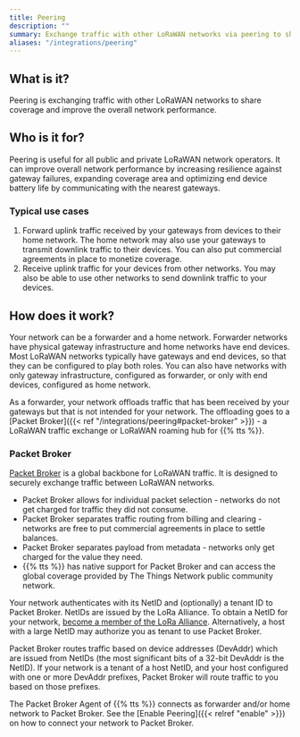 ```yaml
---
title: Peering
description: ""
summary: Exchange traffic with other LoRaWAN networks via peering to share coverage and improve the overall network performance.
aliases: "/integrations/peering"
---
```


## What is it?

Peering is exchanging traffic with other LoRaWAN networks to share coverage and improve the overall network performance.

## Who is it for?

Peering is useful for all public and private LoRaWAN network operators. It can improve overall network performance by increasing resilience against gateway failures, expanding coverage area and optimizing end device battery life by communicating with the nearest gateways.

### Typical use cases

1. Forward uplink traffic received by your gateways from devices to their home network. The home network may also use your gateways to transmit downlink traffic to their devices. You can also put commercial agreements in place to monetize coverage.
2. Receive uplink traffic for your devices from other networks. You may also be able to use other networks to send downlink traffic to your devices.

## How does it work?

Your network can be a forwarder and a home network. Forwarder networks have physical gateway infrastructure and home networks have end devices. Most LoRaWAN networks typically have gateways and end devices, so that they can be configured to play both roles. You can also have networks with only gateway infrastructure, configured as forwarder, or only with end devices, configured as home network.

As a forwarder, your network offloads traffic that has been received by your gateways but that is not intended for your network. The offloading goes to a [Packet Broker]({{< ref "/integrations/peering#packet-broker" >}}) - a LoRaWAN traffic exchange or LoRaWAN roaming hub for {{% tts %}}.

### Packet Broker

[Packet Broker](https://www.packetbroker.org) is a global backbone for LoRaWAN traffic. It is designed to securely exchange traffic between LoRaWAN networks. 

- Packet Broker allows for individual packet selection - networks do not get charged for traffic they did not consume. 
- Packet Broker separates traffic routing from billing and clearing - networks are free to put commercial agreements in place to settle balances. 
- Packet Broker separates payload from metadata - networks only get charged for the value they need. 
- {{% tts %}} has native support for Packet Broker and can access the global coverage provided by The Things Network public community network.

Your network authenticates with its NetID and (optionally) a tenant ID to Packet Broker. NetIDs are issued by the LoRa Alliance. To obtain a NetID for your network, [become a member of the LoRa Alliance](https://lora-alliance.org/become-a-member). Alternatively, a host with a large NetID may authorize you as tenant to use Packet Broker.

Packet Broker routes traffic based on device addresses (DevAddr) which are issued from NetIDs (the most significant bits of a 32-bit DevAddr is the NetID). If your network is a tenant of a host NetID, and your host configured with one or more DevAddr prefixes, Packet Broker will route traffic to you based on those prefixes.

The Packet Broker Agent of {{% tts %}} connects as forwarder and/or home network to Packet Broker. See the [Enable Peering]({{< relref "enable" >}}) on how to connect your network to Packet Broker.

